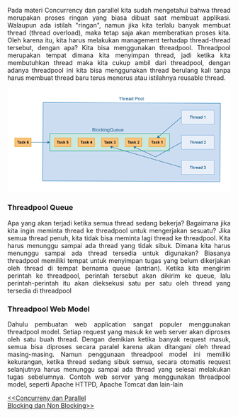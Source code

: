 <p align="justify">
Pada materi Concurrency dan parallel kita sudah mengetahui bahwa thread merupakan proses ringan yang biasa dibuat saat membuat applikasi. Walaupun ada istilah "ringan", namun jika kita terlalu banyak membuat thread (thread overload), maka tetap saja akan memberatkan proses kita. Oleh karena itu, kita harus melakukan management terhadap thread-thread tersebut, dengan apa? Kita bisa menggunakan threadpool. Threadpool merupakan tempat dimana kita menyimpan thread, jadi ketika kita membutuhkan thread maka kita cukup ambil dari threadpool, dengan adanya threadpool ini kita bisa menggunakan thread berulang kali tanpa harus membuat thread baru terus menerus atau istilahnya reusable thread.
</p>

![Alt text](image.png)

### Threadpool Queue

<p align="justify">
Apa yang akan terjadi ketika semua thread sedang bekerja? Bagaimana jika kita ingin meminta thread ke threadpool untuk mengerjakan sesuatu? Jika semua thread penuh, kita tidak bisa meminta lagi thread ke threadpool. Kita harus menunggu sampai ada thread yang tidak sibuk. Dimana kita harus menunggu sampai ada thread tersedia untuk digunakan? Biasanya threadpool memiliki tempat untuk menyimpan tugas yang belum dikerjakan oleh thread
di tempat bernama queue (antrian). Ketika kita mengirim perintah ke threadpool, perintah tersebut akan dikirim ke queue, lalu perintah-perintah itu akan dieksekusi satu per satu oleh thread yang tersedia di threadpool
</p>

### Threadpool Web Model

<p align="justify">
Dahulu pembuatan web application sangat populer menggunakan threadpool model. Setiap request yang masuk ke web server akan diproses oleh satu buah thread. Dengan demikian ketika banyak request masuk, semua bisa diproses secara paralel karena akan ditangani oleh thread masing-masing. Namun penggunaan threadpool model ini memiliki kekurangan, ketika thread sedang sibuk semua, secara otomatis request selanjutnya harus menunggu sampai ada thread yang selesai melakukan tugas sebelumnya. Contoh web server yang menggunakan threadpool model, seperti Apache HTTPD, Apache Tomcat dan lain-lain
</p>

[<<Concurreny dan Parallel](https://github.com/Bahrul-Rozak/mastering-node-js/tree/main/node-js-dasar/03-Concurrency-dan-Parallel)
<br>
[Blocking dan Non Blocking>>]()
